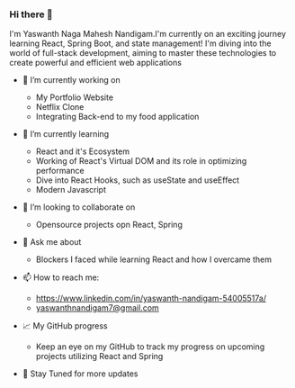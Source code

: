 ### Hi there 👋
I'm Yaswanth Naga Mahesh Nandigam.I'm currently on an exciting journey learning React, Spring Boot, and state management! I'm diving into the world of full-stack development, aiming to master these technologies to create powerful and efficient web applications


- 🔭 I’m currently working on
  - My Portfolio Website
  - Netflix Clone
  - Integrating Back-end to my food application
  
- 🌱 I’m currently learning
  - React and it's Ecosystem
  - Working of React's Virtual DOM and its role in optimizing performance
  - Dive into React Hooks, such as useState and useEffect
  - Modern Javascript
- 👯 I’m looking to collaborate on
   - Opensource projects opn React, Spring
- 💬 Ask me about
   - Blockers I faced while learning React and how I overcame them
- 📫 How to reach me:
  - https://www.linkedin.com/in/yaswanth-nandigam-54005517a/
  - yaswanthnandigam7@gmail.com
- 📈 My GitHub progress
  - Keep an eye on my GitHub to track my progress on upcoming projects utilizing React and Spring
- 🚀 Stay Tuned for more updates
